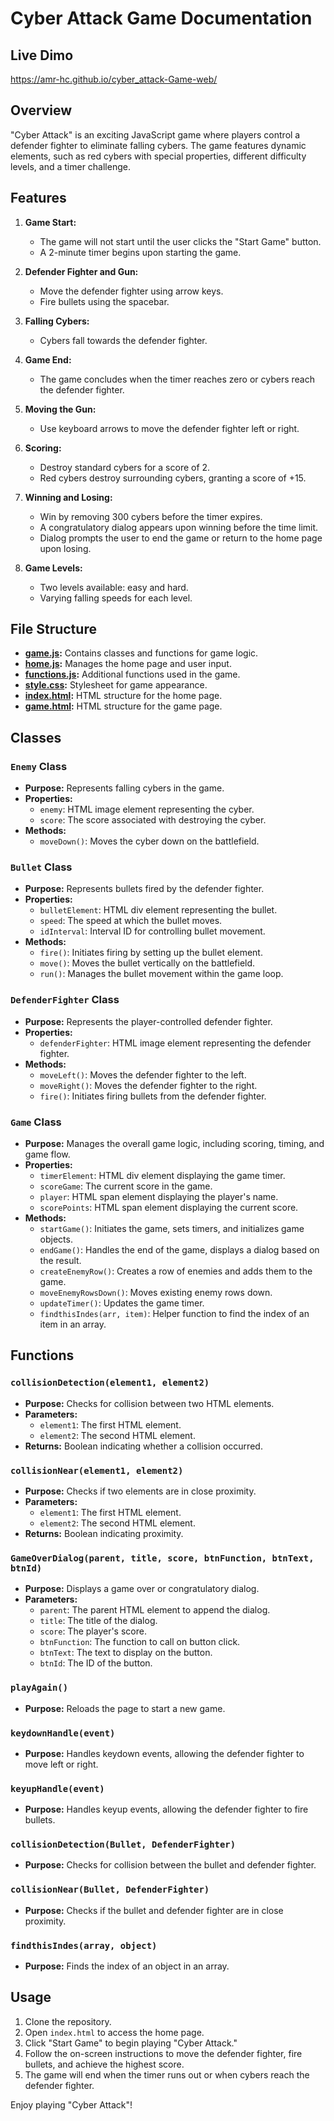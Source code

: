 # Cyber Attack Game Documentation


## Live Dimo
https://amr-hc.github.io/cyber_attack-Game-web/


## Overview

"Cyber Attack" is an exciting JavaScript game where players control a defender fighter to eliminate falling cybers. The game features dynamic elements, such as red cybers with special properties, different difficulty levels, and a timer challenge.

## Features

1. **Game Start:**
   - The game will not start until the user clicks the "Start Game" button.
   - A 2-minute timer begins upon starting the game.

2. **Defender Fighter and Gun:**
   - Move the defender fighter using arrow keys.
   - Fire bullets using the spacebar.

3. **Falling Cybers:**
   - Cybers fall towards the defender fighter.

4. **Game End:**
   - The game concludes when the timer reaches zero or cybers reach the defender fighter.

5. **Moving the Gun:**
   - Use keyboard arrows to move the defender fighter left or right.

6. **Scoring:**
   - Destroy standard cybers for a score of 2.
   - Red cybers destroy surrounding cybers, granting a score of +15.

7. **Winning and Losing:**
   - Win by removing 300 cybers before the timer expires.
   - A congratulatory dialog appears upon winning before the time limit.
   - Dialog prompts the user to end the game or return to the home page upon losing.

8. **Game Levels:**
   - Two levels available: easy and hard.
   - Varying falling speeds for each level.

## File Structure

- **[game.js](./game.js):** Contains classes and functions for game logic.
- **[home.js](./home.js):** Manages the home page and user input.
- **[functions.js](./functions.js):** Additional functions used in the game.
- **[style.css](./style.css):** Stylesheet for game appearance.
- **[index.html](./index.html):** HTML structure for the home page.
- **[game.html](./game.html):** HTML structure for the game page.

## Classes

### `Enemy` Class

- **Purpose:** Represents falling cybers in the game.
- **Properties:**
  - `enemy`: HTML image element representing the cyber.
  - `score`: The score associated with destroying the cyber.
- **Methods:**
  - `moveDown()`: Moves the cyber down on the battlefield.

### `Bullet` Class

- **Purpose:** Represents bullets fired by the defender fighter.
- **Properties:**
  - `bulletElement`: HTML div element representing the bullet.
  - `speed`: The speed at which the bullet moves.
  - `idInterval`: Interval ID for controlling bullet movement.
- **Methods:**
  - `fire()`: Initiates firing by setting up the bullet element.
  - `move()`: Moves the bullet vertically on the battlefield.
  - `run()`: Manages the bullet movement within the game loop.

### `DefenderFighter` Class

- **Purpose:** Represents the player-controlled defender fighter.
- **Properties:**
  - `defenderFighter`: HTML image element representing the defender fighter.
- **Methods:**
  - `moveLeft()`: Moves the defender fighter to the left.
  - `moveRight()`: Moves the defender fighter to the right.
  - `fire()`: Initiates firing bullets from the defender fighter.

### `Game` Class

- **Purpose:** Manages the overall game logic, including scoring, timing, and game flow.
- **Properties:**
  - `timerElement`: HTML div element displaying the game timer.
  - `scoreGame`: The current score in the game.
  - `player`: HTML span element displaying the player's name.
  - `scorePoints`: HTML span element displaying the current score.
- **Methods:**
  - `startGame()`: Initiates the game, sets timers, and initializes game objects.
  - `endGame()`: Handles the end of the game, displays a dialog based on the result.
  - `createEnemyRow()`: Creates a row of enemies and adds them to the game.
  - `moveEnemyRowsDown()`: Moves existing enemy rows down.
  - `updateTimer()`: Updates the game timer.
  - `findthisIndes(arr, item)`: Helper function to find the index of an item in an array.

## Functions

### `collisionDetection(element1, element2)`

- **Purpose:** Checks for collision between two HTML elements.
- **Parameters:**
  - `element1`: The first HTML element.
  - `element2`: The second HTML element.
- **Returns:** Boolean indicating whether a collision occurred.

### `collisionNear(element1, element2)`

- **Purpose:** Checks if two elements are in close proximity.
- **Parameters:**
  - `element1`: The first HTML element.
  - `element2`: The second HTML element.
- **Returns:** Boolean indicating proximity.

### `GameOverDialog(parent, title, score, btnFunction, btnText, btnId)`

- **Purpose:** Displays a game over or congratulatory dialog.
- **Parameters:**
  - `parent`: The parent HTML element to append the dialog.
  - `title`: The title of the dialog.
  - `score`: The player's score.
  - `btnFunction`: The function to call on button click.
  - `btnText`: The text to display on the button.
  - `btnId`: The ID of the button.
  
### `playAgain()`

- **Purpose:** Reloads the page to start a new game.

### `keydownHandle(event)`

- **Purpose:** Handles keydown events, allowing the defender fighter to move left or right.

### `keyupHandle(event)`

- **Purpose:** Handles keyup events, allowing the defender fighter to fire bullets.

### `collisionDetection(Bullet, DefenderFighter)`

- **Purpose:** Checks for collision between the bullet and defender fighter.

### `collisionNear(Bullet, DefenderFighter)`

- **Purpose:** Checks if the bullet and defender fighter are in close proximity.

### `findthisIndes(array, object)`

- **Purpose:** Finds the index of an object in an array.

## Usage

1. Clone the repository.
2. Open `index.html` to access the home page.
3. Click "Start Game" to begin playing "Cyber Attack."
4. Follow the on-screen instructions to move the defender fighter, fire bullets, and achieve the highest score.
5. The game will end when the timer runs out or when cybers reach the defender fighter.

Enjoy playing "Cyber Attack"!
